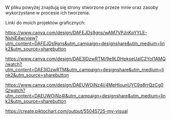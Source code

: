 W pliku powyżej znajdują się strony stworzone przeze mnie oraz zasoby wykorzystane w procesie ich tworzenia.


Linki do moich projektów graficznych:

https://www.canva.com/design/DAFEJDs9gns/wAM7VPJnKpYYLE-NshjE4w/view?utm_content=DAFEJDs9gns&utm_campaign=designshare&utm_medium=link2&utm_source=sharebutton

https://www.canva.com/design/DAE3lDzwRTM/9e9LDHpkseUaIC2YoI1AMQ/watch?utm_content=DAE3lDzwRTM&utm_campaign=designshare&utm_medium=link2&utm_source=sharebutton

https://www.canva.com/design/DAEUWOiNz4I/4MeHIounUYC9q8rrQzCg0Q/watch?utm_content=DAEUWOiNz4I&utm_campaign=designshare&utm_medium=link2&utm_source=sharebutton

https://create.piktochart.com/output/55045725-my-visual
